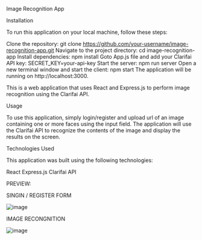 Image Recognition App

Installation

To run this application on your local machine, follow these steps:

Clone the repository: git clone https://github.com/your-username/image-recognition-app.git
Navigate to the project directory: cd image-recognition-app
Install dependencies: npm install
Goto App.js file and add your Clarifai API key: SECRET_KEY=your-api-key
Start the server: npm run server
Open a new terminal window and start the client: npm start
The application will be running on http://localhost:3000.



This is a web application that uses React and Express.js to perform image recognition using the Clarifai API.

Usage

To use this application, simply login/register and upload url of an image containing one or more faces using the input field. 
The application will use the Clarifai API to recognize the contents of the image and display the results on the screen.

Technologies Used

This application was built using the following technologies:

React
Express.js
Clarifai API

PREVIEW:

SINGIN / REGISTER FORM

![image](https://user-images.githubusercontent.com/115801896/225396505-a3076a6c-3513-444a-bee3-967b8ac093ad.png)

IMAGE RECONGNITION

![image](https://user-images.githubusercontent.com/115801896/225396084-e218de04-be22-46a3-888c-757334db71da.png)

